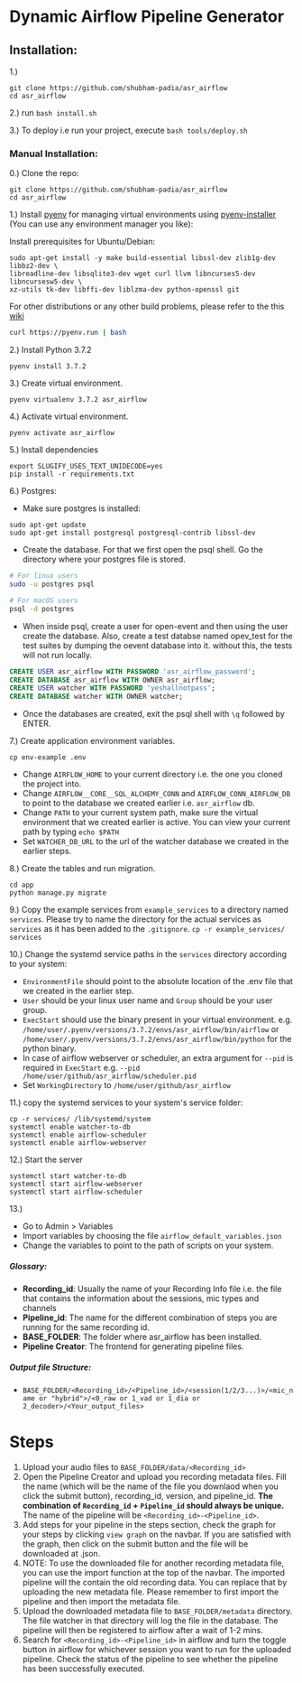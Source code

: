 # Dynamic Airflow Pipeline Generator

## Installation:
1.)
```
git clone https://github.com/shubham-padia/asr_airflow
cd asr_airflow
```
2.) run `bash install.sh`

3.) To deploy i.e run your project, execute `bash tools/deploy.sh`

### Manual Installation:
0.) Clone the repo:
```
git clone https://github.com/shubham-padia/asr_airflow
cd asr_airflow
```

1.) Install [pyenv](https://github.com/pyenv/pyenv) for managing virtual environments using [pyenv-installer](https://github.com/pyenv/pyenv-installer) (You can use any environment manager you like):

Install prerequisites for Ubuntu/Debian:
```
sudo apt-get install -y make build-essential libssl-dev zlib1g-dev libbz2-dev \
libreadline-dev libsqlite3-dev wget curl llvm libncurses5-dev libncursesw5-dev \
xz-utils tk-dev libffi-dev liblzma-dev python-openssl git
```
For other distributions or any other build problems, please refer to the this [wiki](https://github.com/pyenv/pyenv/wiki/Common-build-problems)
 
```bash
curl https://pyenv.run | bash
```

2.) Install Python 3.7.2
```
pyenv install 3.7.2
```

3.) Create virtual environment.
```
pyenv virtualenv 3.7.2 asr_airflow
```

4.) Activate virtual environment.
```
pyenv activate asr_airflow
```

5.) Install dependencies
```
export SLUGIFY_USES_TEXT_UNIDECODE=yes
pip install -r requirements.txt
```

6.) Postgres:
- Make sure postgres is installed:
```
sudo apt-get update
sudo apt-get install postgresql postgresql-contrib libssl-dev
```
- Create the database. For that we first open the psql shell. Go the directory where your postgres file is stored.

```sh
# For linux users
sudo -u postgres psql

# For macOS users
psql -d postgres
```

* When inside psql, create a user for open-event and then using the user create the database. Also, create a test databse named opev_test for the test suites by dumping the oevent database into it. without this, the tests will not run locally.

```sql
CREATE USER asr_airflow WITH PASSWORD 'asr_airflow_password';
CREATE DATABASE asr_airflow WITH OWNER asr_airflow;
CREATE USER watcher WITH PASSWORD 'yeshallnotpass';
CREATE DATABASE watcher WITH OWNER watcher;
```

* Once the databases are created, exit the psql shell with `\q` followed by ENTER.

7.) Create application environment variables.
```
cp env-example .env
```
- Change `AIRFLOW_HOME` to your current directory i.e. the one you cloned the project into.
- Change `AIRFLOW__CORE__SQL_ALCHEMY_CONN` and `AIRFLOW_CONN_AIRFLOW_DB` to point to the database we created earlier i.e. `asr_airflow` db.
- Change `PATH` to your current system path, make sure the virtual environment that we created earlier is active. You can view your current path by typing `echo $PATH`
- Set `WATCHER_DB_URL` to the url of the watcher database we created in the earlier steps.

8.) Create the tables and run migration.
```
cd app
python manage.py migrate
```

9.) Copy the example services from `example_services` to a directory named `services`.
Please try to name the directory for the actual services as `services` as it has been added
to the `.gitignore`.
```cp -r example_services/ services```

10.) Change the systemd service paths in the `services` directory according to your system:
- `EnvironmentFile` should point to the absolute location of the .env file
that we created in the earlier step.
- `User` should be your linux user name and `Group` should be your user group.
- `ExecStart` should use the binary present in your virtual environment.
e.g. `/home/user/.pyenv/versions/3.7.2/envs/asr_airflow/bin/airflow`
or `/home/user/.pyenv/versions/3.7.2/envs/asr_airflow/bin/python` for the python binary.
- In case of airflow webserver or scheduler, an extra argument for `--pid` is required in `ExecStart`
e.g. `--pid /home/user/github/asr_airflow/scheduler.pid`
- Set `WorkingDirectory` to `/home/user/github/asr_airflow`

11.) copy the systemd services to your system's service folder:

```
cp -r services/ /lib/systemd/system
systemctl enable watcher-to-db
systemctl enable airflow-scheduler
systemctl enable airflow-webserver
```

12.) Start the server
```
systemctl start watcher-to-db
systemctl start airflow-webserver
systemctl start airflow-scheduler
```

13.) 
- Go to Admin > Variables
- Import variables by choosing the file `airflow_default_variables.json`
- Change the variables to point to the path of scripts on your system.

##### Glossary:
- **Recording_id**: Usually the name of your Recording Info file i.e. the file that contains the information about the sessions, mic types and channels
- **Pipeline_id**: The name for the different combination of steps you are running for the same recording id. 
- **BASE_FOLDER**: The folder where asr_airflow has been installed.
- **Pipeline Creator**: The frontend for generating pipeline files.

##### Output file Structure:

- `BASE_FOLDER/<Recording_id>/<Pipeline_id>/<session(1/2/3...)>/<mic_name or "hybrid">/<0_raw or 1_vad or 1_dia or 2_decoder>/<Your_output_files>`

# Steps
1. Upload your audio files to `BASE_FOLDER/data/<Recording_id>`
2. Open the Pipeline Creator and upload you recording metadata files. Fill the name (which will be the name of the file you downlaod when you click the submit button), recording_id, version, and pipeline_id. **The combination of `Recording_id` + `Pipeline_id` should always be unique.** The name of the pipeline will be `<Recording_id>-<Pipeline_id>`.
3. Add steps for your pipeline in the steps section, check the graph for your steps by clicking `view graph` on the navbar. If you are satisfied with the graph, then click on the submit button and the file will be downloaded at <name>.json.
4. NOTE: To use the downloaded file for another recording metadata file, you can use the import function at the top of the navbar. The imported pipeline will the contain the old recording data. You can replace that by uploading the new metadata file. Please remember to first import the pipeline and then import the metadata file. 
5. Upload the downloaded metadata file to `BASE_FOLDER/metadata` directory. The file watcher in that directory will log the file in the database. The pipeline will then be registered to airflow after a wait of 1-2 mins.
6. Search for `<Recording_id>-<Pipeline_id>` in airflow and turn the toggle button in airflow for whichever session you want to run for the uploaded pipeline. Check the status of the pipeline to see whether the pipeline has been successfully executed.
